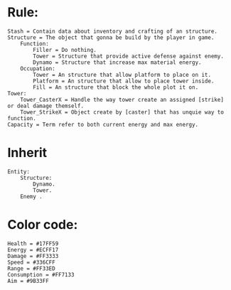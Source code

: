 # Rule:
	Stash = Contain data about inventory and crafting of an structure.
	Structure = The object that gonna be build by the player in game.
		Function:
			Filler = Do nothing.
			Tower = Structure that provide active defense against enemy.
			Dynamo = Structure that increase max material energy.
		Occupation:
			Tower = An structure that allow platform to place on it.
			Platform = An structure that allow to place tower inside.
			Fill = An structure that block the whole plot it on.
	Tower:
		Tower_CasterX = Handle the way tower create an assigned [strike] or deal damage themself.
		Tower_StrikeX = Object create by [caster] that has unquie way to function.
	Capacity = Term refer to both current energy and max energy.

# Inherit
	Entity:
		Structure:
			Dynamo.
			Tower.
		Enemy .

# Color code:
	Health = #17FF59
	Energy = #ECFF17
	Damage = #FF3333
	Speed = #336CFF
	Range = #FF33ED
	Consumption = #FF7133
	Aim = #9B33FF
